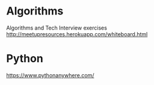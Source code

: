 Algorithms
==========

Algorithms and Tech Interview exercises
http://meetupresources.herokuapp.com/whiteboard.html


Python
======
https://www.pythonanywhere.com/
